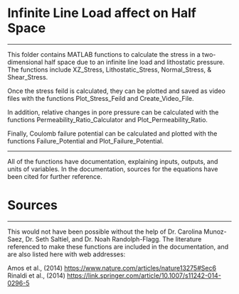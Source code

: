 # Infinite Line Load affect on Half Space
-----------------------------------------------------
This folder contains MATLAB functions to calculate the stress in a two-dimensional
half space due to an infinite line load and lithostatic pressure. The functions include
XZ_Stress, Lithostatic_Stress, Normal_Stress, & Shear_Stress.

Once the stress feild is calculated, they can be plotted and saved as video files with
the functions Plot_Stress_Feild and Create_Video_File.

In addition, relative changes in pore pressure can be calculated with the functions 
Permeability_Ratio_Calculator and Plot_Permeability_Ratio.

Finally, Coulomb failure potential can be calculated and plotted with the functions
Failure_Potential and Plot_Failure_Potential.

------------------------------------------------------
All of the functions have documentation, explaining inputs, outputs, and units of variables.
In the documentation, sources for the equations have been cited for further reference.

# Sources
------------------------------------------------------
This would not have been possible without the help of Dr. Carolina Munoz-Saez, Dr. Seth
Saltiel, and Dr. Noah Randolph-Flagg. The literature referenced to make these functions
are included in the documentation, and are also listed here with web addresses:

Amos et al., (2014)
https://www.nature.com/articles/nature13275#Sec6
Rinaldi et al., (2014)
https://link.springer.com/article/10.1007/s11242-014-0296-5